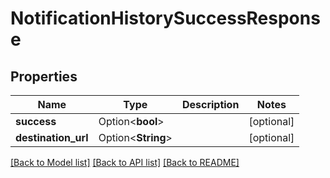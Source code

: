 # NotificationHistorySuccessResponse

## Properties

Name | Type | Description | Notes
------------ | ------------- | ------------- | -------------
**success** | Option<**bool**> |  | [optional]
**destination_url** | Option<**String**> |  | [optional]

[[Back to Model list]](../README.md#documentation-for-models) [[Back to API list]](../README.md#documentation-for-api-endpoints) [[Back to README]](../README.md)


